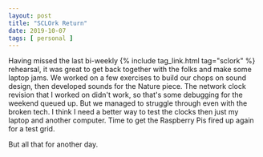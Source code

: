 ```yaml
---
layout: post
title: "SCLOrk Return"
date: 2019-10-07
tags: [ personal ]
---
```


Having missed the last bi-weekly {% include tag_link.html tag="sclork" %} rehearsal, it was great to get back together
with the folks and make some laptop jams. We worked on a few exercises to build our chops on sound design, then
developed sounds for the Nature piece. The network clock revision that I worked on didn't work, so that's some debugging
for the weekend queued up. But we managed to struggle through even with the broken tech. I think I need a better way to
test the clocks then just my laptop and another computer. Time to get the Raspberry Pis fired up again for a test grid.

But all that for another day.

